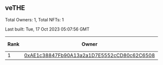## veTHE

Total Owners: 1, Total NFTs: 1

Last built: Tue, 17 Oct 2023 05:07:56 GMT

| Rank | Owner | Voting Power | Influence | NFTs Id |
| --- | --- | --- | --- | --- |
  | 1 | [0xAE1c38847Fb90A13a2a1D7E5552cCD80c62C6508](https://debank.com/profile/0xAE1c38847Fb90A13a2a1D7E5552cCD80c62C6508?chain=bsc) | 2,718,019.176 | 3.44740% | 1 |